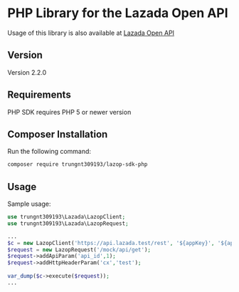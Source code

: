 # PHP Library for the Lazada Open API
Usage of this library is also available at [Lazada Open API](https://open.lazada.com)

Version
-----

Version 2.2.0

Requirements
-----

PHP SDK requires PHP 5 or newer version

Composer Installation
-----

Run the following command:
```bash
composer require trungnt309193/lazop-sdk-php
```

Usage
-----

Sample usage:
```php
use trungnt309193\Lazada\LazopClient;
use trungnt309193\Lazada\LazopRequest;

...
$c = new LazopClient('https://api.lazada.test/rest', '${appKey}', '${appSecret}');
$request = new LazopRequest('/mock/api/get');
$request->addApiParam('api_id',1);
$request->addHttpHeaderParam('cx','test');
    
var_dump($c->execute($request));
...

```
